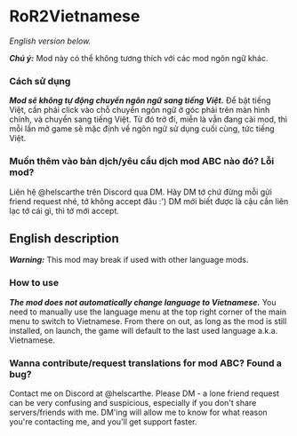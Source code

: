 # RoR2Vietnamese

*English version below.*

***Chú ý:*** Mod này có thể không tương thích với các mod ngôn ngữ khác.

### Cách sử dụng

***Mod sẽ không tự động chuyển ngôn ngữ sang tiếng Việt.*** Để bật tiếng Việt, cần phải click vào chỗ chuyển ngôn ngữ ở góc phải trên màn hình chính, và chuyển sang tiếng Việt. Từ đó trở đi, miễn là vẫn đang cài mod, thì mỗi lần mở game sẽ mặc định về ngôn ngữ sử dụng cuối cùng, tức tiếng Việt.

### Muốn thêm vào bản dịch/yêu cầu dịch mod ABC nào đó? Lỗi mod?

Liên hệ @helscarthe trên Discord qua DM. Hãy DM tớ chứ đừng mỗi gửi friend request nhé, tớ không accept đâu :') DM mới biết được là cậu cần liên lạc tớ cái gì, thì tớ mới accept.

## English description

***Warning:*** This mod may break if used with other language mods.

### How to use

***The mod does not automatically change language to Vietnamese.*** You need to manually use the language menu at the top right corner of the main menu to switch to Vietnamese. From there on out, as long as the mod is still installed, on launch, the game will default to the last used language a.k.a. Vietnamese.

### Wanna contribute/request translations for mod ABC? Found a bug?

Contact me on Discord at @helscarthe. Please DM - a lone friend request can be very confusing and suspicious, especially if you don't share servers/friends with me. DM'ing will allow me to know for what reason you're contacting me, and you'll get support faster.